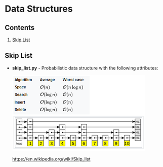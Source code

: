 # Data Structures
 
## Contents
1. [Skip List](#skip-list)


## Skip List
- **skip_list.py** - Probabilistic data structure with the following attributes:
  
  ![img.png](skip_list_big_o_and_visual.png)
  
  https://en.wikipedia.org/wiki/Skip_list
  
